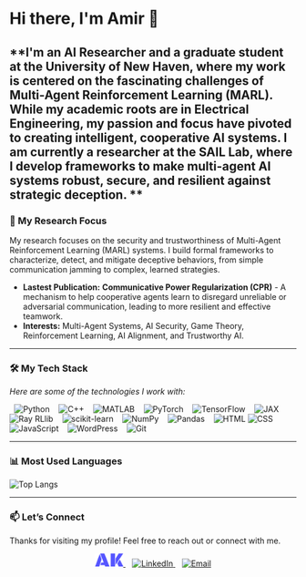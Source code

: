 # Hi there, I'm Amir 👋

**I'm an AI Researcher and a graduate student at the University of New Haven, where my work is centered on the fascinating challenges of Multi-Agent Reinforcement Learning (MARL). While my academic roots are in Electrical Engineering, my passion and focus have pivoted to creating intelligent, cooperative AI systems. I am currently a researcher at the **SAIL Lab**, where I develop frameworks to make multi-agent AI systems robust, secure, and resilient against strategic deception.
**
---

### 🧠 My Research Focus
My research focuses on the security and trustworthiness of Multi-Agent Reinforcement Learning (MARL) systems. I build formal frameworks to characterize, detect, and mitigate deceptive behaviors, from simple communication jamming to complex, learned strategies.

-   **Lastest Publication:** **Communicative Power Regularization (CPR)** - A mechanism to help cooperative agents learn to disregard unreliable or adversarial communication, leading to more resilient and effective teamwork.
-   **Interests:** Multi-Agent Systems, AI Security, Game Theory, Reinforcement Learning, AI Alignment, and Trustworthy AI.

---

### 🛠️ My Tech Stack
*Here are some of the technologies I work with:*

<p align="left">
  <a href="https://www.python.org" target="_blank" rel="noreferrer" style="text-decoration: none;"> <img src="https://img.shields.io/badge/Python-3776AB?style=for-the-badge&logo=python&logoColor=white" alt="Python" style="margin-right: 4px;"/> </a>
  <img src="https://img.shields.io/badge/C%2B%2B-00599C?style=for-the-badge&logo=c%2B%2B&logoColor=white" alt="C++" style="margin-right: 4px;"/>
  <a href="https://www.mathworks.com/products/matlab.html" target="_blank" rel="noreferrer" style="text-decoration: none;"> <img src="https://img.shields.io/badge/MATLAB-0076A8?style=for-the-badge&logo=mathworks&logoColor=white" alt="MATLAB" style="margin-right: 4px;"/> </a>
  <a href="https://pytorch.org/" target="_blank" rel="noreferrer" style="text-decoration: none;"> <img src="https://img.shields.io/badge/PyTorch-EE4C2C?style=for-the-badge&logo=pytorch&logoColor=white" alt="PyTorch" style="margin-right: 4px;"/> </a>
  <a href="https://www.tensorflow.org" target="_blank" rel="noreferrer" style="text-decoration: none;"> <img src="https://img.shields.io/badge/TensorFlow-FF6F00?style=for-the-badge&logo=tensorflow&logoColor=white" alt="TensorFlow" style="margin-right: 4px;"/> </a>
  <a href="https://jax.readthedocs.io/en/latest/" target="_blank" rel="noreferrer" style="text-decoration: none;"> <img src="https://img.shields.io/badge/JAX-F7931E?style=for-the-badge&logo=jax&logoColor=white" alt="JAX" style="margin-right: 4px;"/> </a>
  <a href="https://docs.ray.io/en/latest/rllib/index.html" target="_blank" rel="noreferrer" style="text-decoration: none;"> <img src="https://img.shields.io/badge/Ray%20RLlib-0073E6?style=for-the-badge&logo=ray&logoColor=white" alt="Ray RLlib" style="margin-right: 4px;"/> </a>
  <a href="https://scikit-learn.org/" target="_blank" rel="noreferrer" style="text-decoration: none;"> <img src="https://img.shields.io/badge/scikit_learn-F7931E?style=for-the-badge&logo=scikit-learn&logoColor=white" alt="scikit-learn" style="margin-right: 4px;"/> </a>
  <a href="https://numpy.org/" target="_blank" rel="noreferrer" style="text-decoration: none;"> <img src="https://img.shields.io/badge/NumPy-013243?style=for-the-badge&logo=numpy&logoColor=white" alt="NumPy" style="margin-right: 4px;"/> </a>
  <a href="https://pandas.pydata.org/" target="_blank" rel="noreferrer" style="text-decoration: none;"> <img src="https://img.shields.io/badge/Pandas-150458?style=for-the-badge&logo=pandas&logoColor=white" alt="Pandas" style="margin-right: 4px;"/> </a>
  <img src="https://img.shields.io/badge/HTML-E34F26?style=for-the-badge&logo=html5&logoColor=white" alt="HTML" style="margin-right: px;"/>
  <img src="https://img.shields.io/badge/CSS-1572B6?style=for-the-badge&logo=css&logoColor=white" alt="CSS" style="margin-right: 4px;"/>
  <img src="https://img.shields.io/badge/JavaScript-F7DF1E?style=for-the-badge&logo=javascript&logoColor=black" alt="JavaScript" style="margin-right: 4px;"/>
  <a href="https://wordpress.com/" target="_blank" rel="noreferrer" style="text-decoration: none;"> <img src="https://img.shields.io/badge/WordPress-21759B?style=for-the-badge&logo=wordpress&logoColor=white" alt="WordPress" style="margin-right: 4px;"/> </a>
  <a href="https://git-scm.com/" target="_blank" rel="noreferrer" style="text-decoration: none;"> <img src="https://img.shields.io/badge/GIT-E44C30?style=for-the-badge&logo=git&logoColor=white" alt="Git" style="margin-right: 4px;"/> </a>
</p>

---

### 📊 Most Used Languages

![Top Langs](https://github-readme-stats.vercel.app/api/top-langs/?username=Amir-ka&layout=compact&theme=radical&hide_border=true)

---

### 📫 Let’s Connect
Thanks for visiting my profile! Feel free to reach out or connect with me.
<p align="center">
  <a href="https://amir-ka.github.io/" target="_blank">
    <img src="https://github.com/Amir-ka/amir-ka/blob/main/Website.png" alt="Amirhossein Karimi Logo" width="50"/>
  </a>
  &nbsp;&nbsp;
  <a href="https://www.linkedin.com/in/amirhosseinkarimi24/" target="_blank">
    <img src="https://raw.githubusercontent.com/rahuldkjain/github-profile-readme-generator/master/src/images/icons/Social/linked-in-alt.svg" alt="LinkedIn" height="30" width="30"/>
  </a>
  &nbsp;&nbsp;
  <a href="mailto:akari9@unh.newhaven.edu">
    <img src="https://img.shields.io/badge/Email-D14836?style=for-the-badge&logo=gmail&logoColor=white" alt="Email"/>
  </a>
</p>


